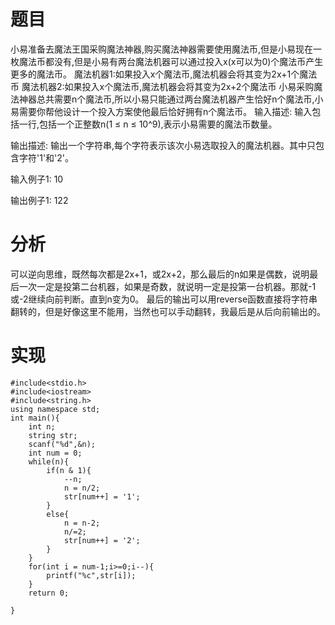 # 题目
小易准备去魔法王国采购魔法神器,购买魔法神器需要使用魔法币,但是小易现在一枚魔法币都没有,但是小易有两台魔法机器可以通过投入x(x可以为0)个魔法币产生更多的魔法币。
魔法机器1:如果投入x个魔法币,魔法机器会将其变为2x+1个魔法币
魔法机器2:如果投入x个魔法币,魔法机器会将其变为2x+2个魔法币
小易采购魔法神器总共需要n个魔法币,所以小易只能通过两台魔法机器产生恰好n个魔法币,小易需要你帮他设计一个投入方案使他最后恰好拥有n个魔法币。 
输入描述:
输入包括一行,包括一个正整数n(1 ≤ n ≤ 10^9),表示小易需要的魔法币数量。


输出描述:
输出一个字符串,每个字符表示该次小易选取投入的魔法机器。其中只包含字符'1'和'2'。

输入例子1:
10

输出例子1:
122
# 分析
可以逆向思维，既然每次都是2x+1，或2x+2，那么最后的n如果是偶数，说明最后一次一定是投第二台机器，如果是奇数，就说明一定是投第一台机器。那就-1或-2继续向前判断。直到n变为0。
最后的输出可以用reverse函数直接将字符串翻转的，但是好像这里不能用，当然也可以手动翻转，我最后是从后向前输出的。
# 实现
```
#include<stdio.h>
#include<iostream>
#include<string.h>
using namespace std;
int main(){
    int n;
    string str;
    scanf("%d",&n);
    int num = 0;
    while(n){
        if(n & 1){
            --n;
            n = n/2;
            str[num++] = '1';
        }
        else{
            n = n-2;
            n/=2;
            str[num++] = '2';
        }
    }
    for(int i = num-1;i>=0;i--){
        printf("%c",str[i]);
    }
    return 0;
    
}
```